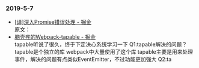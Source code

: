 ### 2019-5-7 <br/>
+ [[译]深入Promise错误处理 - 掘金](https://juejin.im/post/59dae4b05188252e7547a552) <br/>
    原文： <br/>
+ [脑壳疼的Webpack-tapable - 掘金](https://juejin.im/post/5cb43b3e5188251b2b20b7ed#heading-19) <br/>
    tapable听说了很久，终于下定决心系统学习一下 Q1:tapable解决的问题？ tapable是个独立的库 webpack中大量使用了这个库 tapable主要是用来处理事件，解决的问题有点类似EventEmitter，不过功能更加强大 Q2:ta <br/>